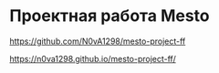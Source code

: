 # Проектная работа Mesto

https://github.com/N0vA1298/mesto-project-ff

https://n0va1298.github.io/mesto-project-ff/